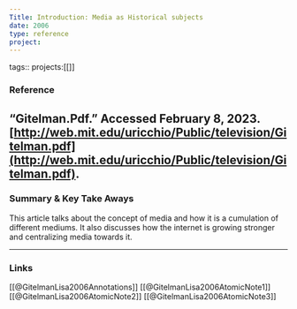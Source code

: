 ```yaml
---
Title: Introduction: Media as Historical subjects
date: 2006
type: reference
project:
---
```


tags::
projects:[[]]

### Reference 
“Gitelman.Pdf.” Accessed February 8, 2023. [http://web.mit.edu/uricchio/Public/television/Gitelman.pdf](http://web.mit.edu/uricchio/Public/television/Gitelman.pdf).
---

### Summary & Key Take Aways

This article talks about the concept of media and how it is a cumulation of different mediums. It also discusses how the internet is growing stronger and centralizing media towards it.

--- 

### Links
[[@GitelmanLisa2006Annotations]]
[[@GitelmanLisa2006AtomicNote1]]
[[@GitelmanLisa2006AtomicNote2]]
[[@GitelmanLisa2006AtomicNote3]]
